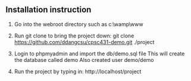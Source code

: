 ## Installation instruction

1.  Go into the webroot directory  such as c:\wamp\www

2.  Run git clone to bring the project down:
    git clone https://github.com/ddangcsu/cpsc431-demo.git ./project

3.  Login to phpmyadmin and import the db/demo.sql file
     This will create the database called demo
     Also created user demo/demo

4.  Run the project by typing in:  http://localhost/project



